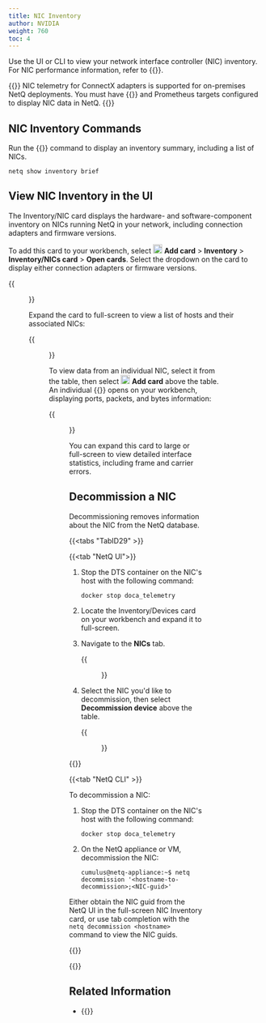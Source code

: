 ```yaml
---
title: NIC Inventory
author: NVIDIA
weight: 760
toc: 4
---
```


Use the UI or CLI to view your network interface controller (NIC) inventory. For NIC performance information, refer to {{<link title="NICs" text="NIC Monitoring">}}.

{{<notice note>}}
NIC telemetry for ConnectX adapters is supported for on-premises NetQ deployments. You must have {{<link title="Install NIC and DPU Agents" text="DOCA Telemetry Service enabled">}} and Prometheus targets configured to display NIC data in NetQ.
{{</notice>}}


## NIC Inventory Commands

Run the {{<link title="show/#netq-show-inventory" text="netq show inventory brief">}} command to display an inventory summary, including a list of NICs.

```
netq show inventory brief
```
## View NIC Inventory in the UI

The Inventory/NIC card displays the hardware- and software-component inventory on NICs running NetQ in your network, including connection adapters and firmware versions. 

To add this card to your workbench, select <img src="https://icons.cumulusnetworks.com/44-Entertainment-Events-Hobbies/02-Card-Games/card-game-diamond.svg" height="18" width="18"/> **Add card**&nbsp;<span aria-label="and then">></span> **Inventory**&nbsp;<span aria-label="and then">></span> **Inventory/NICs card**&nbsp;<span aria-label="and then">></span> **Open cards**. Select the dropdown on the card to display either connection adapters or firmware versions.

{{<figure src="/images/netq/invent-nic-470.png" alt="NIC inventory card displaying firmware version" width="200">}}

Expand the card to full-screen to view a list of hosts and their associated NICs:

{{<figure src="/images/netq/fullscreen-nics-470.png" alt="fullscreen NIC inventory card displaying hosts and their associated NICs" width="1100">}}

To view data from an individual NIC, select it from the table, then select <img src="https://icons.cumulusnetworks.com/44-Entertainment-Events-Hobbies/02-Card-Games/card-game-diamond.svg" height="18" width="18"/> **Add card** above the table. An individual {{<link title="NICs" text="NIC monitoring card">}} opens on your workbench, displaying ports, packets, and bytes information:

{{<figure src="/images/netq/ind-nic-res-470.png" alt="" width="200">}}

You can expand this card to large or full-screen to view detailed interface statistics, including frame and carrier errors. 

## Decommission a NIC

Decommissioning removes information about the NIC from the NetQ database.

{{<tabs "TabID29" >}}

{{<tab "NetQ UI">}}

1. Stop the DTS container on the NIC's host with the following command:

    ```
    docker stop doca_telemetry
    ```

2. Locate the Inventory/Devices card on your workbench and expand it to full-screen.

3. Navigate to the **NICs** tab.  

    {{<figure src="/images/netq/decom-nics-rotten-470.png" alt="list of nics displaying a rotten netq agent" width="1200">}}

4. Select the NIC you'd like to decommission, then select **Decommission device** above the table.

    {{<figure src="/images/netq/decom-nics-icon-470.png" alt="" width="1200">}}

{{</tab>}}

{{<tab "NetQ CLI" >}}

To decommission a NIC:

1. Stop the DTS container on the NIC's host with the following command:

    ```
    docker stop doca_telemetry
    ```

2. On the NetQ appliance or VM, decommission the NIC:

    ```
    cumulus@netq-appliance:~$ netq decommission '<hostname-to-decommission>;<NIC-guid>'
    ```

Either obtain the NIC guid from the NetQ UI in the full-screen NIC Inventory card, or use tab completion with the `netq decommission <hostname>` command to view the NIC guids.

{{</tab>}}

{{</tabs>}}

## Related Information

- {{<link title="NICs" text="NIC Monitoring">}}

